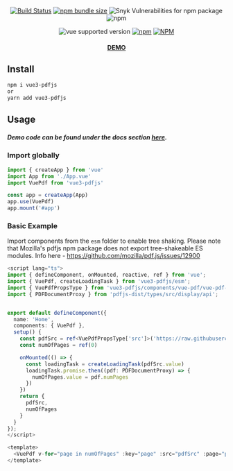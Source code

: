 <div align="center">

[![Build Status](https://travis-ci.com/randolphtellis/vue3-pdfjs.svg?token=hXpsA9tqveCqkXWMHjxp&branch=main)](https://travis-ci.com/randolphtellis/vue3-pdfjs) [![npm bundle size](https://img.shields.io/bundlephobia/minzip/vue3-pdfjs)](https://bundlephobia.com/result?p=vue3-pdfjs@latest) ![Snyk Vulnerabilities for npm package](https://img.shields.io/snyk/vulnerabilities/npm/vue3-pdfjs) ![npm](https://img.shields.io/npm/dt/vue3-pdfjs)

![vue supported version](https://img.shields.io/badge/vue-3.x-brightgreen) [![npm](https://img.shields.io/npm/v/vue3-pdfjs)](https://www.npmjs.com/package/vue3-pdfjs/v/latest) [![NPM](https://img.shields.io/npm/l/vue3-pdfjs)](https://github.com/randolphtellis/vue3-pdfjs/blob/main/LICENSE.md)

#### <a target="_blank" href="https://randolphtellis.github.io/vue3-pdfjs">DEMO</a>

</div>

## Install

```bash
npm i vue3-pdfjs
or
yarn add vue3-pdfjs
```

## Usage

##### Demo code can be found under the docs section <a href="https://randolphtellis.github.io/vue3-pdfjs/?path=/docs/pdf-viewer--default">here</a>.

### Import globally
```ts
import { createApp } from 'vue'
import App from './App.vue'
import VuePdf from 'vue3-pdfjs'

const app = createApp(App)
app.use(VuePdf)
app.mount('#app')
```



### Basic Example

Import components from the `esm` folder to enable tree shaking.
Please note that Mozilla's pdfjs npm package does not export tree-shakeable ES modules. Info here - https://github.com/mozilla/pdf.js/issues/12900
```ts
<script lang="ts">
import { defineComponent, onMounted, reactive, ref } from 'vue';
import { VuePdf, createLoadingTask } from 'vue3-pdfjs/esm';
import { VuePdfPropsType } from 'vue3-pdfjs/components/vue-pdf/vue-pdf-props'; // Prop type definitions can also be imported
import { PDFDocumentProxy } from 'pdfjs-dist/types/src/display/api';


export default defineComponent({
  name: 'Home',
  components: { VuePdf },
  setup() {
    const pdfSrc = ref<VuePdfPropsType['src']>('https://raw.githubusercontent.com/mozilla/pdf.js/ba2edeae/web/compressed.tracemonkey-pldi-09.pdf')
    const numOfPages = ref(0)

    onMounted(() => {
      const loadingTask = createLoadingTask(pdfSrc.value)
      loadingTask.promise.then((pdf: PDFDocumentProxy) => {
        numOfPages.value = pdf.numPages
      })
    })
    return {
      pdfSrc,
      numOfPages
    }
  }
});
</script>

<template>
  <VuePdf v-for="page in numOfPages" :key="page" :src="pdfSrc" :page="page" />
</template>
```
